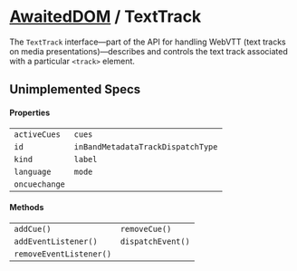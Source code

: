 # [AwaitedDOM](/docs/basic-interfaces/awaited-dom) <span>/</span> TextTrack

<div class='overview'>The <code>TextTrack</code> interface—part of the API for handling WebVTT (text tracks on media presentations)—describes and controls the text track associated with a particular <code>&lt;track&gt;</code> element.</div>

## Unimplemented Specs

#### Properties

|     |     |
| --- | --- |
| `activeCues` | `cues` |
| `id` | `inBandMetadataTrackDispatchType` |
| `kind` | `label` |
| `language` | `mode` |
| `oncuechange` |  |

#### Methods

|     |     |
| --- | --- |
| `addCue()` | `removeCue()` |
| `addEventListener()` | `dispatchEvent()` |
| `removeEventListener()` |  |
